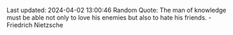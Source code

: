 Last updated: 2024-04-02 13:00:46
Random Quote: The man of knowledge must be able not only to love his enemies but also to hate his friends. - Friedrich Nietzsche